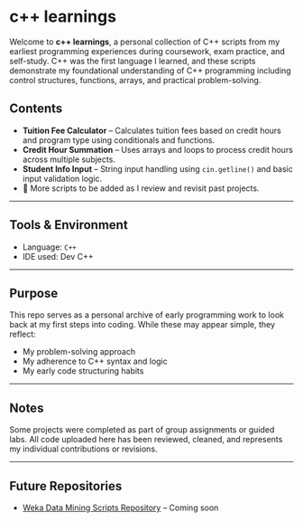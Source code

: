 # c++ learnings

Welcome to **c++ learnings**, a personal collection of C++ scripts from my earliest programming experiences during coursework, exam practice, and self-study. C++ was the first language I learned, and these scripts demonstrate my foundational understanding of C++ programming including control structures, functions, arrays, and practical problem-solving.

## Contents

- **Tuition Fee Calculator** – Calculates tuition fees based on credit hours and program type using conditionals and functions.
- **Credit Hour Summation** – Uses arrays and loops to process credit hours across multiple subjects.
- **Student Info Input** – String input handling using `cin.getline()` and basic input validation logic.
- 🔁 More scripts to be added as I review and revisit past projects.

---

## Tools & Environment

- Language: `C++`
- IDE used: Dev C++

---

## Purpose

This repo serves as a personal archive of early programming work to look back at my first steps into coding. While these may appear simple, they reflect:
- My problem-solving approach
- My adherence to C++ syntax and logic
- My early code structuring habits

---

## Notes

Some projects were completed as part of group assignments or guided labs. All code uploaded here has been reviewed, cleaned, and represents my individual contributions or revisions.

---

## Future Repositories

- [Weka Data Mining Scripts Repository](#) – Coming soon

